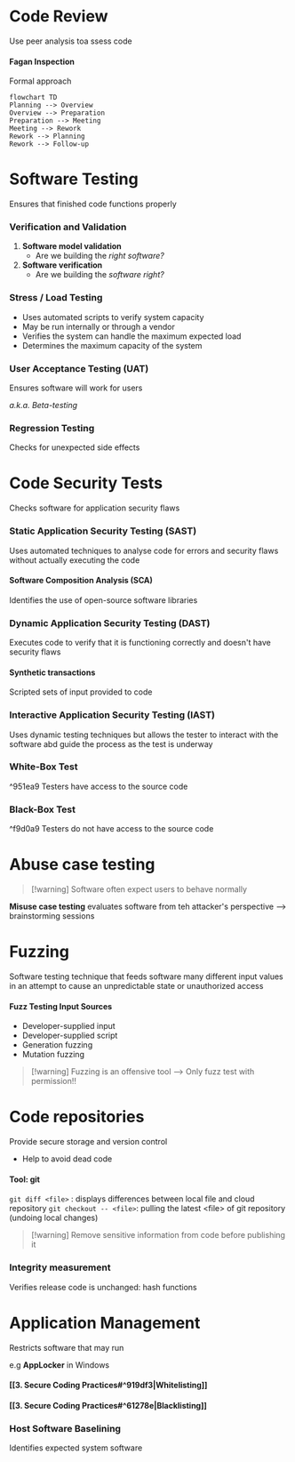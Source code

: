 # Code Review

Use peer analysis toa ssess code

#### Fagan Inspection
Formal approach

```mermaid
flowchart TD
Planning --> Overview
Overview --> Preparation
Preparation --> Meeting
Meeting --> Rework
Rework --> Planning
Rework --> Follow-up
```

# Software Testing

Ensures that finished code functions properly

### Verification and Validation

1. **Software model validation**
	- Are we building the *right software?*
2. **Software verification**
	- Are we building the *software right?*
### Stress / Load Testing

- Uses automated scripts to verify system capacity
- May be run internally or through a vendor
- Verifies the system can handle the maximum expected load
- Determines the maximum capacity of the system
### User Acceptance Testing (UAT)
Ensures software will work for users

*a.k.a. Beta-testing*
### Regression Testing
Checks for unexpected side effects

# Code Security Tests
Checks software for application security flaws

### Static Application Security Testing (SAST)
Uses automated techniques to analyse code for errors and security flaws without actually executing the code
#### Software Composition Analysis (SCA)
Identifies the use of open-source software libraries

### Dynamic Application Security Testing (DAST)
Executes code to verify that it is functioning correctly and doesn't have security flaws
#### Synthetic transactions
Scripted sets of input provided to code

### Interactive Application Security Testing (IAST)
Uses dynamic testing techniques but allows the tester to interact with the software abd guide the process as the test is underway

### White-Box Test
^951ea9
Testers have access to the source code
### Black-Box Test
^f9d0a9
Testers do not have access to the source code

# Abuse case testing

>[!warning] Software often expect users to behave normally

**Misuse case testing** evaluates software from teh attacker's perspective --> brainstorming sessions

# Fuzzing

Software testing technique that feeds software many different input values in an attempt to cause an unpredictable state or unauthorized access

#### Fuzz Testing Input Sources
- Developer-supplied input
- Developer-supplied script
- Generation fuzzing
- Mutation fuzzing

> [!warning] Fuzzing is an offensive tool --> Only fuzz test with permission!!

# Code repositories

Provide secure storage and version control
- Help to avoid dead code

#### Tool: git

`git diff <file>` : displays differences between local file and cloud repository
`git checkout -- <file>`: pulling the latest <file\> of git repository (undoing local changes)

>[!warning] Remove sensitive information from code before publishing it

### Integrity measurement
Verifies release code is unchanged: hash functions

# Application Management
Restricts software that may run

e.g **AppLocker** in Windows
#### [[3. Secure Coding Practices#^919df3|Whitelisting]]
#### [[3. Secure Coding Practices#^61278e|Blacklisting]]

### Host Software Baselining
Identifies expected system software